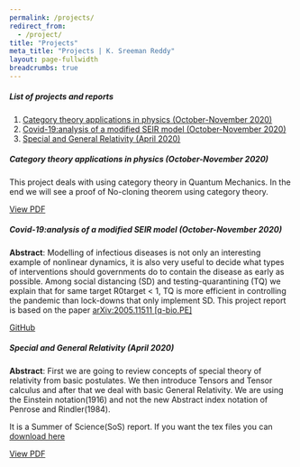 ```yaml
---
permalink: /projects/
redirect_from:
  - /project/
title: "Projects"
meta_title: "Projects | K. Sreeman Reddy"
layout: page-fullwidth
breadcrumbs: true
---
```


##### List of projects and reports

1. [Category theory applications in physics (October-November 2020)](#category-theory-applications-in-physics-october-november-2020)
1. [Covid-19:analysis of a modified SEIR model (October-November 2020)](#covid-19analysis-of-a-modified-seir-model-october-november-2020)
1. [Special and General Relativity (April 2020)](#special-and-general-relativity-april-2020)

##### Category theory applications in physics (October-November 2020)
This project deals with using category theory in Quantum Mechanics. In the end we will see a proof of No-cloning theorem using category theory.

<a class="waves-effect waves-light btn" href='https://github.com/iamsreeman/LaTeX/blob/master/CTAP/CTAP.pdf' target="_blank">View PDF</a> 

##### Covid-19:analysis of a modified SEIR model (October-November 2020)

**Abstract**: Modelling of infectious diseases is not only an interesting example of nonlinear
dynamics, it is also very useful to decide what types of interventions should governments do to contain the disease as early as possible. Among social distancing
(SD) and testing-quarantining (TQ) we explain that for same target R0target < 1,
TQ is more efficient in controlling the pandemic than lock-downs that only implement SD. This project report is based on the paper [arXiv:2005.11511 [q-bio.PE]](https://arxiv.org/abs/2005.11511)

<a class="waves-effect waves-light btn" href='https://github.com/iamsreeman/Nonlinear-dynamics' target="_blank">GitHub</a> 

##### Special and General Relativity (April 2020)

**Abstract**: First we are going to review concepts of special theory of relativity from basic postulates. We then introduce Tensors and Tensor calculus and after that we deal with basic General Relativity. We are using the Einstein notation(1916) and not the new Abstract index notation of Penrose and Rindler(1984).

It is a Summer of Science(SoS) report. If you want the tex files you can [download here](https://github.com/IamSreeman/LaTeX/tree/master/Special%20and%20General%20Relativity)

<a class="waves-effect waves-light btn" href='https://github.com/IamSreeman/LaTeX/raw/master/Special%20and%20General%20Relativity/Special%20and%20General%20Relativity.pdf' target="_blank">View PDF</a>